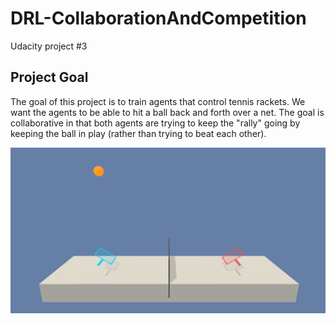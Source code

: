 # DRL-CollaborationAndCompetition
Udacity project #3
## Project Goal
The goal of this project is to train agents that control tennis rackets.  We want the agents to be able to hit a ball back and forth over a net.  The goal is collaborative in that both agents are trying to keep the "rally" going by keeping the ball in play (rather than trying to beat each other).

![](./tennis.png)
